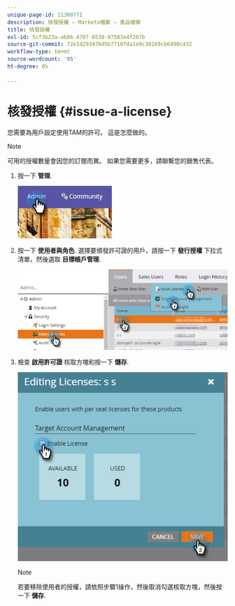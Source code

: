```yaml
---
unique-page-id: 11380771
description: 核發授權 — Marketo檔案 — 產品檔案
title: 核發授權
exl-id: 5cf3b23a-ab86-4707-8538-97583e4f267b
source-git-commit: 72e1d29347bd5b77107da1e9c30169cb6490c432
workflow-type: tm+mt
source-wordcount: '95'
ht-degree: 0%

---
```


# 核發授權 {#issue-a-license}

您需要為用戶設定使用TAM的許可。 這是怎麼做的。

>[!NOTE]
>
>可用的授權數量會因您的訂閱而異。 如果您需要更多，請聯繫您的銷售代表。

1. 按一下 **管理**.

   ![](assets/issue-a-license-1.png)

1. 按一下 **使用者與角色**. 選擇要頒發許可證的用戶，請按一下 **發行授權** 下拉式清單，然後選取 **目標帳戶管理**.

   ![](assets/issue-a-license-2.png)

1. 檢查 **啟用許可證** 核取方塊和按一下 **儲存**.

   ![](assets/issue-a-license-3.png)

   >[!NOTE]
   >
   >若要移除使用者的授權，請依照步驟1操作，然後取消勾選核取方塊，然後按一下 **儲存**.

